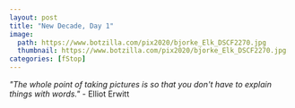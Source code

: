 ```yaml
---
layout: post
title: "New Decade, Day 1"
image:
  path: https://www.botzilla.com/pix2020/bjorke_Elk_DSCF2270.jpg
  thumbnail: https://www.botzilla.com/pix2020/bjorke_Elk_DSCF2270.jpg
categories: [fStop]
---
```


<i>"The whole point of taking pictures is so that you don't have to explain things with words."</i> - Elliot Erwitt

